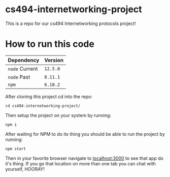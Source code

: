 # cs494-internetworking-project

This is a repo for our cs494 Internetworking protocols project!

# How to run this code

| Dependency | Version |
| --- | --- |
| `node` Current | `12.5.0` |
| `node` Past | `8.11.1` |
| `npm` | `6.10.2` |


After cloning this project cd into the repo:

```
cd cs494-internetworking-project/
```

Then setup the project on your system by running:

```
npm i
```

After waiting for NPM to do its thing you should be able to run the project by running:

```
npm start
```

Then in your favorite browser navigate to [localhost:3000](http://localhost:3000) to see that app do it's thing. If you go that location on more than one tab you can chat with yourself, HOORAY!
